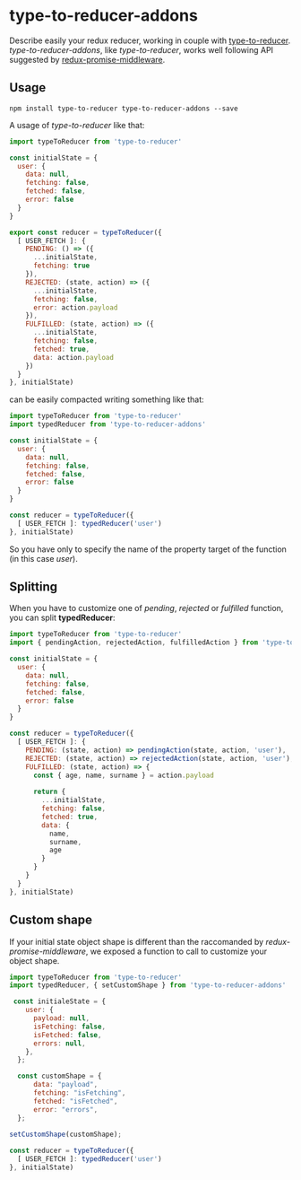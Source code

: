 # type-to-reducer-addons

Describe easily your redux reducer, working in couple with [type-to-reducer](https://github.com/tomatau/type-to-reducer).
*type-to-reducer-addons*, like *type-to-reducer*, works well following API suggested by [redux-promise-middleware](https://github.com/pburtchaell/redux-promise-middleware).

## Usage

`npm install type-to-reducer type-to-reducer-addons --save`

A usage of *type-to-reducer* like that:

```js
import typeToReducer from 'type-to-reducer'

const initialState = {
  user: {
    data: null,
    fetching: false,
    fetched: false,
    error: false
  }
}

export const reducer = typeToReducer({
  [ USER_FETCH ]: {
    PENDING: () => ({
      ...initialState,
      fetching: true
    }),
    REJECTED: (state, action) => ({
      ...initialState,
      fetching: false,
      error: action.payload
    }),
    FULFILLED: (state, action) => ({
      ...initialState,
      fetching: false,
      fetched: true,
      data: action.payload
    })
  }
}, initialState)
```

can be easily compacted writing something like that:
```js
import typeToReducer from 'type-to-reducer'
import typedReducer from 'type-to-reducer-addons'

const initialState = {
  user: {
    data: null,
    fetching: false,
    fetched: false,
    error: false
  }
}

const reducer = typeToReducer({
  [ USER_FETCH ]: typedReducer('user')
}, initialState)
```
So you have only to specify the name of the property target of the function (in this case *user*).

## Splitting

When you have to customize one of *pending*, *rejected* or *fulfilled* function, you can split **typedReducer**:

```js
import typeToReducer from 'type-to-reducer'
import { pendingAction, rejectedAction, fulfilledAction } from 'type-to-reducer-addons'

const initialState = {
  user: {
    data: null,
    fetching: false,
    fetched: false,
    error: false
  }
}

const reducer = typeToReducer({
  [ USER_FETCH ]: {
    PENDING: (state, action) => pendingAction(state, action, 'user'),
    REJECTED: (state, action) => rejectedAction(state, action, 'user'),
    FULFILLED: (state, action) => {
      const { age, name, surname } = action.payload
      
      return {
        ...initialState,
        fetching: false,
        fetched: true,
        data: {
          name,
          surname,
          age
        }
      }
    }
  }
}, initialState)
```

## Custom shape

If your initial state object shape is different than the raccomanded by *redux-promise-middleware*, we exposed a function to call to customize your object shape.

```js
import typeToReducer from 'type-to-reducer'
import typedReducer, { setCustomShape } from 'type-to-reducer-addons'

 const initialeState = {
    user: {
      payload: null,
      isFetching: false,
      isFetched: false,
      errors: null,
    },
  };

  const customShape = {
      data: "payload",
      fetching: "isFetching",
      fetched: "isFetched",
      error: "errors",
  };

setCustomShape(customShape);
  
const reducer = typeToReducer({
  [ USER_FETCH ]: typedReducer('user')
}, initialState)
```